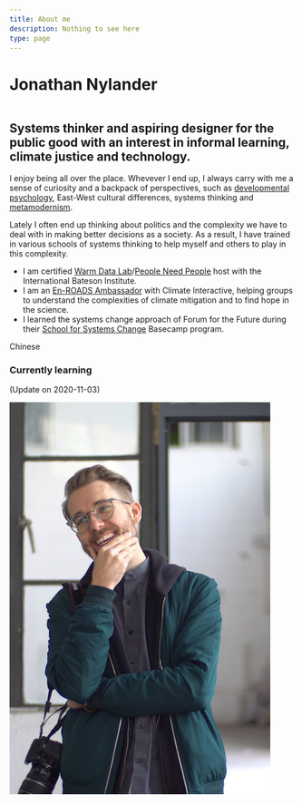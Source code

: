 ```yaml
---
title: About me
description: Nothing to see here
type: page
---
```


<h1 style="margin-bottom: 2.0rem;">Jonathan Nylander</h1>
<div class="row">
    <div class="column">
            <h2 style="font-style: normal; margin-top: 1.0rem;">Systems thinker and aspiring designer for the public good with an interest in informal learning, climate justice and technology.</h2>            
            <p>I enjoy being all over the place. Whevever I end up, I always carry with me a sense of curiosity and a backpack of perspectives, such as <a href="/developmental-psychology/">developmental psychology</a>, East-West cultural differences, systems thinking and <a href="https://metamoderna.org/metamodernism/" target="_blank">metamodernism</a>.</p>
            <p>
            Lately I often end up thinking about politics and the complexity we have to deal with in making better decisions as a society. As a result, I have trained in various schools of systems thinking to help myself and others to play in this complexity.
            <ul>
                <li>I am certified <a href="https://batesoninstitute.org/warm-data-labs/">Warm Data Lab</a>/<a href="(https://www.peopleneedpeople.online/" target="_blank">People Need People</a> host with the International Bateson Institute.</li>
                <li>I am an <a href="https://www.climateinteractive.org/tools/en-roads/climate-ambassadors/" target="_blank">En-ROADS Ambassador</a> with Climate Interactive, helping groups to understand the complexities of climate mitigation and to find hope in the science.</li>
                <li>I learned the systems change approach of Forum for the Future during their <a href="https://www.forumforthefuture.org/navigating-system-change" target="_blank">School for Systems Change</a> Basecamp program.</li>
            </ul>
            </p>
            <p>Chinese</p>
            </p>
            <h3>Currently learning</h3> (Update on 2020-11-03)</p>
    </div>
    <div class="column">
        <img alt="Portrait of me" src="/media/me2.jpg" />
    </div>
</div> 





